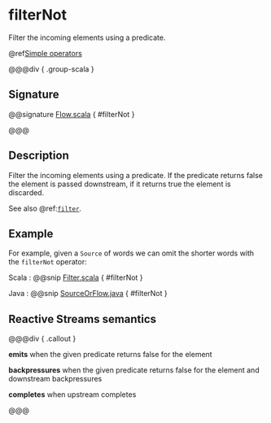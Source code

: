 # filterNot

Filter the incoming elements using a predicate.

@ref[Simple operators](../index.md#simple-operators)

@@@div { .group-scala }

## Signature

@@signature [Flow.scala](/akka-stream/src/main/scala/akka/stream/scaladsl/Flow.scala) { #filterNot }

@@@

## Description

Filter the incoming elements using a predicate. If the predicate returns false the element is passed downstream, if
it returns true the element is discarded.

See also @ref:[`filter`](filter.md).

## Example

For example, given a `Source` of words we can omit the shorter words with the `filterNot` operator: 

Scala
:  @@snip [Filter.scala](/akka-docs/src/test/scala/docs/stream/operators/sourceorflow/Filter.scala) { #filterNot }

Java
:  @@snip [SourceOrFlow.java](/akka-docs/src/test/java/jdocs/stream/operators/SourceOrFlow.java) { #filterNot }

## Reactive Streams semantics

@@@div { .callout }

**emits** when the given predicate returns false for the element

**backpressures** when the given predicate returns false for the element and downstream backpressures

**completes** when upstream completes

@@@

